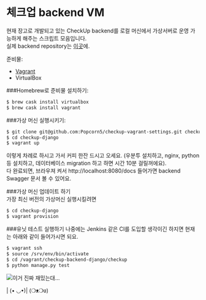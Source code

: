 # 체크업 backend VM

현재 장고로 개발되고 있는 CheckUp backend를 로컬 머신에서 가상서버로 운영 가능하게 해주는 스크립트 모음입니다.  
실제 backend repository는 [이곳](https://github.com/Popcorn5/checkup-backend-django)에.

준비물:

 * [Vagrant](https://www.vagrantup.com/)
 * VirtualBox

###Homebrew로 준비물 설치하기:

```bash
$ brew cask install virtualbox
$ brew cask install vagrant
```

###가상 머신 실행시키기:
```bash
$ git clone git@github.com:Popcorn5/checkup-vagrant-settings.git checkup-django
$ cd checkup-django
$ vagrant up
```
이렇게 차례로 하시고 가서 커피 한잔 드시고 오세요. (우분투 설치하고, nginx, python 등 설치하고, 데이터베이스 migration 하고 하면 시간 10분 걸릴꺼에요).  
다 완료되면, 브라우져 켜서 http://localhost:8080/docs 들어가면 backend Swagger 문서 볼 수 있어요.

###가상 머신 업데이트 하기  
가장 최신 버전의 가상머신 실행시킬려면
```bash
$ cd checkup-django
$ vagrant provision
```

###유닛 테스트 실행하기
나중에는 Jenkins 같은 CI를 도입할 생각이긴 하지면 현재는 아래와 같이 들어가시면 되요.
```bash
$ vagrant ssh
$ source /srv/env/bin/activate
$ cd /vagrant/checkup-backend-django/checkup
$ python manage.py test
```
![이거 진짜 재밌는대...](http://1-ps.googleusercontent.com/hk/pEsVsjur9-mHhASR14jwUkOv66/www.catgifpage.com/gifs/266.gif.pagespeed.ce._xw1Ux9SCVPjETYPk28F.gif)

| (• ◡•)| (❍ᴥ❍ʋ)
